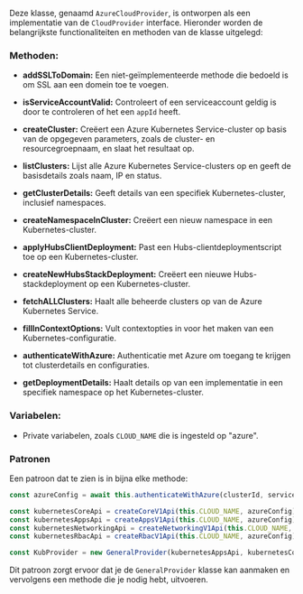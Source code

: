 Deze klasse, genaamd `AzureCloudProvider`, is ontworpen als een implementatie van de `CloudProvider` interface. Hieronder worden de belangrijkste functionaliteiten en methoden van de klasse uitgelegd:

### **Methoden:**
    
- **addSSLToDomain:** Een niet-geïmplementeerde methode die bedoeld is om SSL aan een domein toe te voegen.
	
- **isServiceAccountValid:** Controleert of een serviceaccount geldig is door te controleren of het een `appId` heeft.
	
- **createCluster:** Creëert een Azure Kubernetes Service-cluster op basis van de opgegeven parameters, zoals de cluster- en resourcegroepnaam, en slaat het resultaat op.
	
- **listClusters:** Lijst alle Azure Kubernetes Service-clusters op en geeft de basisdetails zoals naam, IP en status.
	
- **getClusterDetails:** Geeft details van een specifiek Kubernetes-cluster, inclusief namespaces.
	
- **createNamespaceInCluster:** Creëert een nieuw namespace in een Kubernetes-cluster.
	
- **applyHubsClientDeployment:** Past een Hubs-clientdeploymentscript toe op een Kubernetes-cluster.
	
- **createNewHubsStackDeployment:** Creëert een nieuwe Hubs-stackdeployment op een Kubernetes-cluster.
	
- **fetchALLClusters:** Haalt alle beheerde clusters op van de Azure Kubernetes Service.
	
- **fillInContextOptions:** Vult contextopties in voor het maken van een Kubernetes-configuratie.
	
- **authenticateWithAzure:** Authenticatie met Azure om toegang te krijgen tot clusterdetails en configuraties.
	
- **getDeploymentDetails:** Haalt details op van een implementatie in een specifiek namespace op het Kubernetes-cluster.
        
### **Variabelen:**
    
- Private variabelen, zoals `CLOUD_NAME` die is ingesteld op "azure".

### **Patronen**
Een patroon dat te zien is in bijna elke methode:
``` ts
const azureConfig = await this.authenticateWithAzure(clusterId, service_account.appId, service_account.subscriptionId)

const kubernetesCoreApi = createCoreV1Api(this.CLOUD_NAME, azureConfig) as CoreV1Api
const kubernetesAppsApi = createAppsV1Api(this.CLOUD_NAME, azureConfig) as AppsV1Api
const kubernetesNetworkingApi = createNetworkingV1Api(this.CLOUD_NAME, azureConfig) as NetworkingV1Api;
const kubernetesRbacApi = createRbacV1Api(this.CLOUD_NAME, azureConfig) as RbacAuthorizationV1Api

const KubProvider = new GeneralProvider(kubernetesAppsApi, kubernetesCoreApi, kubernetesNetworkingApi, kubernetesRbacApi)
```

Dit patroon zorgt ervoor dat je de `GeneralProvider` klasse kan aanmaken en vervolgens een methode die je nodig hebt, uitvoeren.
